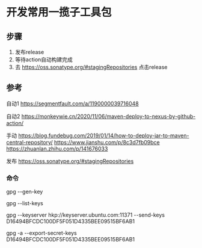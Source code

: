 # 开发常用一揽子工具包

## 步骤
1. 发布release
2. 等待action自动构建完成
3. 去 https://oss.sonatype.org/#stagingRepositories 点击release



## 参考
自动1
https://segmentfault.com/a/1190000039716048

自动2
https://monkeywie.cn/2020/11/06/maven-deploy-to-nexus-by-github-action/

手动
https://blog.fundebug.com/2019/01/14/how-to-deploy-jar-to-maven-central-repository/
https://www.jianshu.com/p/8c3d7fb09bce
https://zhuanlan.zhihu.com/p/141676033

发布
https://oss.sonatype.org/#stagingRepositories

### 命令

gpg --gen-key

gpg --list-keys

gpg --keyserver hkp://keyserver.ubuntu.com:11371 --send-keys D16494BFCDC100DF5F051D4335BEE09515BF6AB1

gpg -a --export-secret-keys D16494BFCDC100DF5F051D4335BEE09515BF6AB1

